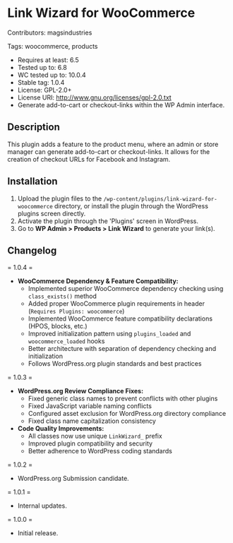 # Link Wizard for WooCommerce
Contributors: magsindustries

Tags: woocommerce, products


- Requires at least: 6.5
- Tested up to: 6.8
- WC tested up to: 10.0.4
- Stable tag: 1.0.4
- License: GPL-2.0+
- License URI: http://www.gnu.org/licenses/gpl-2.0.txt
- Generate add-to-cart or checkout-links within the WP Admin interface.

## Description
This plugin adds a feature to the product menu, where an admin or store manager can generate add-to-cart or checkout-links. It allows for the creation of checkout URLs for Facebook and Instagram.


## Installation 
1. Upload the plugin files to the `/wp-content/plugins/link-wizard-for-woocommerce` directory, or install the plugin through the WordPress plugins screen directly.
2. Activate the plugin through the 'Plugins' screen in WordPress.
3. Go to **WP Admin > Products > Link Wizard** to generate your link(s).

## Changelog 
= 1.0.4 =
- **WooCommerce Dependency & Feature Compatibility:**
  - Implemented superior WooCommerce dependency checking using `class_exists()` method
  - Added proper WooCommerce plugin requirements in header (`Requires Plugins: woocommerce`)
  - Implemented WooCommerce feature compatibility declarations (HPOS, blocks, etc.)
  - Improved initialization pattern using `plugins_loaded` and `woocommerce_loaded` hooks
  - Better architecture with separation of dependency checking and initialization
  - Follows WordPress.org plugin standards and best practices

= 1.0.3 =
- **WordPress.org Review Compliance Fixes:**
  - Fixed generic class names to prevent conflicts with other plugins
  - Fixed JavaScript variable naming conflicts
  - Configured asset exclusion for WordPress.org directory compliance
  - Fixed class name capitalization consistency
- **Code Quality Improvements:**
  - All classes now use unique `LinkWizard_` prefix
  - Improved plugin compatibility and security
  - Better adherence to WordPress coding standards

= 1.0.2 =
- WordPress.org Submission candidate.

= 1.0.1 =
- Internal updates.

= 1.0.0 =
- Initial release.
